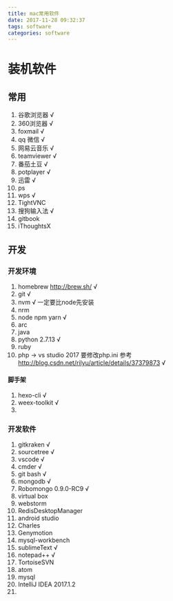 ```yaml
---
title: mac常用软件
date: 2017-11-28 09:32:37
tags: software
categories: software
---
```


# 装机软件

## 常用
1. 谷歌浏览器 √
2. 360浏览器 √
3. foxmail √
4. qq 微信 √
5. 网易云音乐 √
6. teamviewer √
7. 番茄土豆 √
8. potplayer √
9. 迅雷 √
10. ps 
11. wps √
12. TightVNC
13. 搜狗输入法 √
14. gitbook
15. iThoughtsX

## 开发

### 开发环境 
1. homebrew http://brew.sh/ √
2. git √
1. nvm √ 一定要比node先安装
1. nrm
2. node npm yarn √
3. arc
4. java
5. python 2.7.13 √
6. ruby
7. php -> vs studio 2017 要修改php.ini 参考 http://blog.csdn.net/rilyu/article/details/37379873 √ 

#### 脚手架
1. hexo-cli √
2. weex-toolkit √
3. 





### 开发软件

1. gitkraken √
2. sourcetree √
3. vscode √
4. cmder √
5. git bash √
6. mongodb √
7. Robomongo 0.9.0-RC9 √
8. virtual box
9. webstorm
10. RedisDesktopManager
11. android studio
12. Charles
13. Genymotion
14. mysql-workbench
15. sublimeText √
16. notepad++ √
17. TortoiseSVN
18. atom
19. mysql
20. IntelliJ IDEA 2017.1.2
21. 

